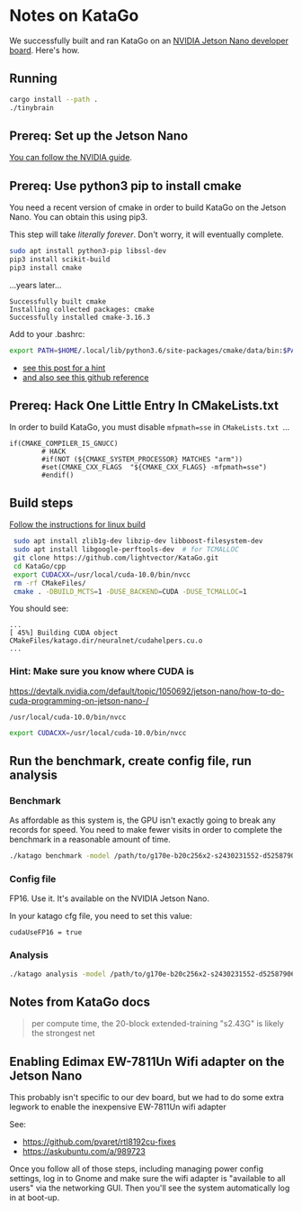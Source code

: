 # Notes on KataGo

We successfully built and ran KataGo on an [NVIDIA Jetson Nano developer board](https://developer.nvidia.com/embedded/jetson-nano-developer-kit). Here's how.

## Running

```sh
cargo install --path . 
./tinybrain
```

## Prereq: Set up the Jetson Nano

[You can follow the NVIDIA guide](https://developer.nvidia.com/embedded/learn/get-started-jetson-nano-devkit).

## Prereq: Use python3 pip to install cmake

You need a recent version of cmake in order to build KataGo on the Jetson Nano.  You can obtain this using pip3.

This step will take _literally forever_.  Don't worry, it will eventually complete.

```sh
sudo apt install python3-pip libssl-dev
pip3 install scikit-build
pip3 install cmake
```

...years later...

```text
Successfully built cmake
Installing collected packages: cmake
Successfully installed cmake-3.16.3
```

Add to your .bashrc:

```sh
export PATH=$HOME/.local/lib/python3.6/site-packages/cmake/data/bin:$PATH

```

- [see this post for a hint](https://askubuntu.com/questions/952429/is-there-a-good-ppa-for-cmake-backports)      
- [and also see this github reference](https://github.com/clab/dynet/issues/1457)


## Prereq: Hack One Little Entry In CMakeLists.txt

In order to build KataGo, you must disable `mfpmath=sse` in `CMakeLists.txt `...

```text
if(CMAKE_COMPILER_IS_GNUCC)
        # HACK
        #if(NOT (${CMAKE_SYSTEM_PROCESSOR} MATCHES "arm"))
        #set(CMAKE_CXX_FLAGS  "${CMAKE_CXX_FLAGS} -mfpmath=sse")
        #endif()
```

## Build steps

[Follow the instructions for linux build](https://github.com/lightvector/KataGo)

```sh
 sudo apt install zlib1g-dev libzip-dev libboost-filesystem-dev
 sudo apt install libgoogle-perftools-dev  # for TCMALLOC
 git clone https://github.com/lightvector/KataGo.git
 cd KataGo/cpp
 export CUDACXX=/usr/local/cuda-10.0/bin/nvcc 
 rm -rf CMakeFiles/
 cmake . -DBUILD_MCTS=1 -DUSE_BACKEND=CUDA -DUSE_TCMALLOC=1 
```

You should see:

```text
...
[ 45%] Building CUDA object CMakeFiles/katago.dir/neuralnet/cudahelpers.cu.o
...
```

### Hint: Make sure you know where CUDA is

https://devtalk.nvidia.com/default/topic/1050692/jetson-nano/how-to-do-cuda-programming-on-jetson-nano-/

`/usr/local/cuda-10.0/bin/nvcc`

```sh
export CUDACXX=/usr/local/cuda-10.0/bin/nvcc
```

 

## Run the benchmark, create config file, run analysis

### Benchmark

As affordable as this system is, the GPU isn't exactly going to break any records for speed.  You need to make fewer visits in order to complete the benchmark in a reasonable amount of time.

```sh
./katago benchmark -model /path/to/g170e-b20c256x2-s2430231552-d525879064.bin.gz -config /path/to/analysis_example.cfg  -visits 80
```

### Config file


FP16.  Use it.  It's available on the NVIDIA Jetson Nano.

In your katago cfg file, you need to set this value:

```text
cudaUseFP16 = true
```

### Analysis

```sh
./katago analysis -model /path/to/g170e-b20c256x2-s2430231552-d525879064.bin.gz -config /path/to/analysis.cfg -analysis-threads 2

```



## Notes from KataGo docs

> per compute time, the 20-block extended-training "s2.43G" is likely the strongest net

## Enabling Edimax EW-7811Un Wifi adapter on the Jetson Nano

This probably isn't specific to our dev board, but we had to do some extra legwork to enable the inexpensive EW-7811Un wifi adapter

See:
- https://github.com/pvaret/rtl8192cu-fixes
- https://askubuntu.com/a/989723


Once you follow all of those steps, including managing power config settings, log in to Gnome and make sure the wifi adapter is "available to all users" via the networking GUI.  Then you'll see the system automatically log in at boot-up.
